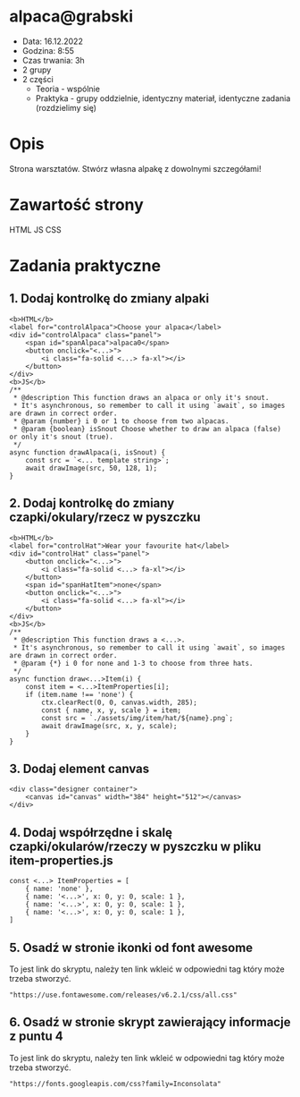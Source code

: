 # alpaca@grabski
 - Data: 16.12.2022
 - Godzina: 8:55
 - Czas trwania: 3h
 - 2 grupy
 - 2 części
    - Teoria - wspólnie
    - Praktyka - grupy oddzielnie, identyczny materiał, identyczne zadania (rozdzielimy się)
  
# Opis 
Strona warsztatów. Stwórz własna alpakę z dowolnymi szczegółami!

# Zawartość strony
HTML
JS
CSS

# Zadania praktyczne

## 1. Dodaj kontrolkę do zmiany alpaki
```
<b>HTML</b>
<label for="controlAlpaca">Choose your alpaca</label>
<div id="controlAlpaca" class="panel">
    <span id="spanAlpaca">alpaca0</span>
    <button onclick="<...>">
        <i class="fa-solid <...> fa-xl"></i>
    </button>
</div>
<b>JS</b>
/**
 * @description This function draws an alpaca or only it's snout.
 * It's asynchronous, so remember to call it using `await`, so images are drawn in correct order.
 * @param {number} i 0 or 1 to choose from two alpacas.
 * @param {boolean} isSnout Choose whether to draw an alpaca (false) or only it's snout (true).
 */
async function drawAlpaca(i, isSnout) {
	const src = `<... template string>`;
	await drawImage(src, 50, 128, 1);
}
```

## 2. Dodaj kontrolkę do zmiany czapki/okulary/rzecz w pyszczku
```
<b>HTML</b>
<label for="controlHat">Wear your favourite hat</label>
<div id="controlHat" class="panel">
    <button onclick="<...>">
        <i class="fa-solid <...> fa-xl"></i>
    </button>
    <span id="spanHatItem">none</span>
    <button onclick="<...>">
        <i class="fa-solid <...> fa-xl"></i>
    </button>
</div>
<b>JS</b>
/**
 * @description This function draws a <...>.
 * It's asynchronous, so remember to call it using `await`, so images are drawn in correct order.
 * @param {*} i 0 for none and 1-3 to choose from three hats.
 */
async function draw<...>Item(i) {
	const item = <...>ItemProperties[i];
	if (item.name !== 'none') {
		ctx.clearRect(0, 0, canvas.width, 285);
		const { name, x, y, scale } = item;
		const src = `./assets/img/item/hat/${name}.png`;
		await drawImage(src, x, y, scale);
	}
}
```

## 3. Dodaj element canvas
```
<div class="designer container">
    <canvas id="canvas" width="384" height="512"></canvas>
</div>
```
## 4. Dodaj współrzędne i skalę czapki/okularów/rzeczy w pyszczku w pliku item-properties.js
```
const <...> ItemProperties = [
	{ name: 'none' },
	{ name: '<...>', x: 0, y: 0, scale: 1 },
	{ name: '<...>', x: 0, y: 0, scale: 1 },
	{ name: '<...>', x: 0, y: 0, scale: 1 },
]
```
## 5. Osadź w stronie ikonki od font awesome
To jest link do skryptu, należy ten link wkleić w odpowiedni tag który może trzeba stworzyć.
```
"https://use.fontawesome.com/releases/v6.2.1/css/all.css"
```
## 6. Osadź w stronie skrypt zawierający informacje z puntu 4
To jest link do skryptu, należy ten link wkleić w odpowiedni tag który może trzeba stworzyć.
```
"https://fonts.googleapis.com/css?family=Inconsolata"
```




